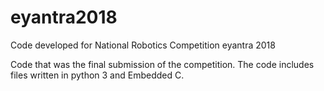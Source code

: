 # eyantra2018
Code developed for National Robotics Competition eyantra 2018


Code that was the final submission of the competition. The code includes files written in python 3 and Embedded C.
